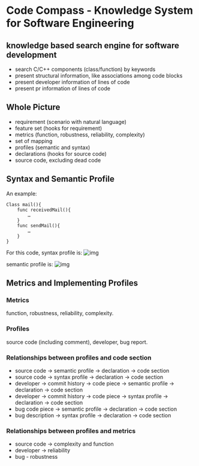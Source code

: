 # Code Compass - Knowledge System for Software Engineering

## knowledge based search engine for software development
- search C/C++ components (class/function) by keywords
- present structural information, like associations among code blocks   
- present developer information of lines of code
- present pr information of lines of code

## Whole Picture
- requirement (scenario with natural language)
- feature set (hooks for requirement)
- metrics (function, robustness, reliability, complexity)
- set of mapping
- profiles (semantic and syntax)
- declarations (hooks for source code)
- source code, excluding dead code

## Syntax and Semantic Profile
An example:
```
Class mail(){
	func receivedMail(){
		…
	}
	func sendMail(){
		…
	}
}
```

For this code, syntax profile is:
![img](pic_url)

semantic profile is:
![img](pic_url)

## Metrics and Implementing Profiles
### Metrics
function, robustness, reliability, complexity.

### Profiles
source code (including comment), developer, bug report.

### Relationships between profiles and code section
- source code -> semantic profile -> declaration -> code section
- source code -> syntax profile -> declaration -> code section
- developer -> commit history -> code piece -> semantic profile -> declaration -> code section
- developer -> commit history -> code piece -> syntax profile -> declaration -> code section
- bug code piece -> semantic profile -> declaration -> code section
- bug description -> syntax profile -> declaration -> code section

### Relationships between profiles and metrics
- source code -> complexity and function
- developer -> reliability
- bug - robustness
